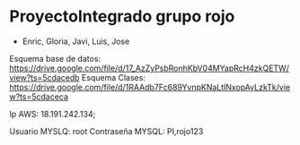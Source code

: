 # ProyectoIntegrado grupo rojo
- Enric, Gloria, Javi, Luis, Jose

Esquema base de datos: https://drive.google.com/file/d/17_AzZyPsbRonhKbV04MYapRcH4zkQETW/view?ts=5cdacedb
Esquema Clases: https://drive.google.com/file/d/1RAAdb7Fc689YvnpKNaLtINxopAyLzkTk/view?ts=5cdaceca

Ip AWS: 18.191.242.134;

Usuario MYSLQ: root
Contraseña MYSQL: PI,rojo123